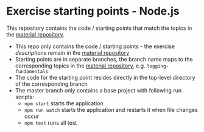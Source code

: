 # Exercise starting points - Node.js

This repository contains the code / starting points that match the topics in the [material repository](https://github.tools.sap/cloud-curriculum/material).

- This repo only contains the code / starting points - the exercise _descriptions_ remain in the [material repository](https://github.tools.sap/cloud-curriculum/material)
- Starting points are in separate branches, the branch name maps to the corresponding topics in the [material repository](https://github.tools.sap/cloud-curriculum/material), e.g. `logging-fundamentals`
- The code for the starting point resides directly in the top-level directory of the corresponding branch
- The master branch only contains a base project with following run scripts:
    - `npm start` starts the application
    - `npm run watch` starts the application and restarts it when file changes occur
    - `npm test` runs all test
